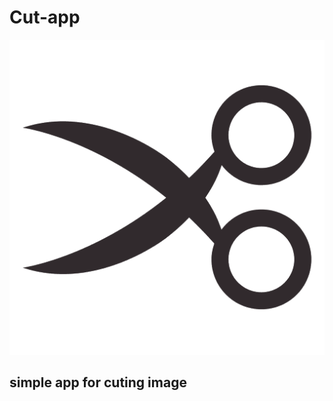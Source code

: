 # Cut-app
![logo cut](https://github.com/Eduardosbk/cut-app/blob/master/cut.png)
## simple app for cuting image
